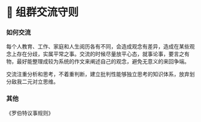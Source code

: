 # 🤝 组群交流守则

### 如何交流

每个人教育、工作、家庭和人生阅历各有不同，会造成观念有差异，造成在某些观念上存在分歧，实属平常之事。交流的时候尽量放平心态，就事论事，要言之有物，最好能整理成较为系统的作文来阐述自己的观念，避免无意义的来回争端。

交流注重分析和思考，不着重判断，建立批判性能够独立思考的知识体系，放弃划分敌我二元对立思维。

### 其他

《罗伯特议事规则》
